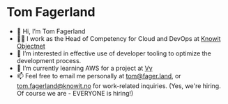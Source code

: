# Tom Fagerland

- 👋 Hi, I’m Tom Fagerland
- 👨‍💼 I work as the Head of Competency for Cloud and DevOps at [Knowit Objectnet](https://www.knowit.eu/contact/bolag/knowit-objectnet-as/)
- 👀 I’m interested in effective use of developer tooling to optimize the development process. 
- 🌱 I’m currently learning AWS for a project at [Vy](https://www.vy.no)
- 📫 Feel free to email me personally at tom@fager.land, or tom.fagerland@knowit.no for work-related inquiries. (Yes, we're hiring. Of course we are - EVERYONE is hiring!)

<!---
tofagerl/tofagerl is a ✨ special ✨ repository because its `README.md` (this file) appears on your GitHub profile.
You can click the Preview link to take a look at your changes.
--->
